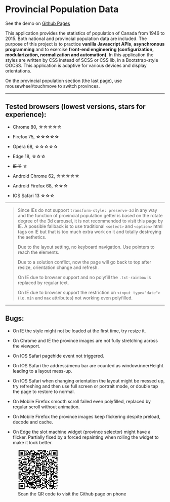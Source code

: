 # Provincial Population Data

See the demo on [Github Pages](https://legenddaniel.github.io/provincial-population-canada/)

This application provides the statistics of population of Canada from 1946 to 2015. Both national and provincial population data are included. The purpose of this project is to practice <strong>vanilla Javascript APIs</strong>, <strong>asynchronous programming</strong> and to exercise <strong>front-end engineering (configurization, modularization, normalization and automation)</strong>. In this application the styles are written by CSS instead of SCSS or CSS lib, in a Bootstrap-style OOCSS. This application is adaptive for various devices and display orientations.

On the provincial population section (the last page), use mousewheel/touchmove to switch provinces.

---

## Tested browsers (lowest versions, stars for experience):

- Chrome 80, ☆☆☆☆☆

- Firefox 75, ☆☆☆☆☆

- Opera 68, ☆☆☆☆☆

- Edge 18, ☆☆☆

- ~~IE 11~~ ☆

- Android Chrome 62, ☆☆☆☆☆

- Android Firefox 68, ☆☆☆

- IOS Safari 13 ☆☆☆

---

<blockquote>

Since IEs do not support `transform-style: preserve-3d` in any way and the function of provincial population getter is based on the rotate degree of the 3d carousel, it is not recommended to visit this page by IE. A possible fallback is to use traditional `<select>` and `<option>` html tags on IE but that is too much extra work on it and totally destroying the aethetics.

Due to the layout setting, no keyboard navigation. Use pointers to reach the elements.

Due to a solution conflict, now the page will go back to top after resize, orientation change and refresh.

On IE due to browser support and no polyfill the `.txt-rainbow` is replaced by regular text.

On IE due to browser support the restriction on `<input type="date">` (i.e. `min` and `max` attributes) not working even polyfilled.

</blockquote>

---

## Bugs:

- On IE the style might not be loaded at the first time, try resize it.

- On Chrome and IE the province images are not fully stretching across the viewport.

- On IOS Safari pagehide event not triggered.

- On IOS Safari the address/menu bar are counted as window.innerHeight leading to a layout mess-up.

- On IOS Safari when changing orientation the layout might be messed up, try refreshing and then use full screen or portrait mode, or double tap the page to restore to normal.

- On Mobile Firefox smooth scroll failed even polyfilled, replaced by regular scroll without animation.
    
- On Mobile Firefox the province images keep flickering despite preload, decode and cache.

- On Edge the slot machine widget (province selector) might have a flicker. Partially fixed by a forced repainting when rolling the widget to make it look better.


<figure>
    <img src="qr-page.png" alt="QR-code for mobile visit">
    <figcaption>Scan the QR code to visit the Github page on phone</figcaption>
</figure>
